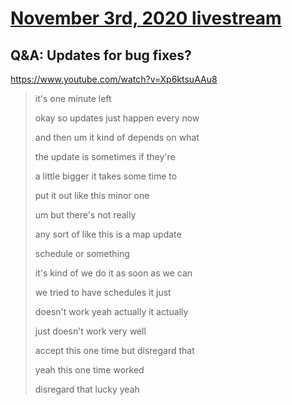 # [November 3rd, 2020 livestream](../2020-11-03.md)
## Q&A: Updates for bug fixes?
https://www.youtube.com/watch?v=Xp6ktsuAAu8
> it's one minute left
> 
> okay so updates just happen every now
> 
> and then um it kind of depends on what
> 
> the update is sometimes if they're
> 
> a little bigger it takes some time to
> 
> put it out like this minor one
> 
> um but there's not really
> 
> any sort of like this is a map update
> 
> schedule or something
> 
> it's kind of we do it as soon as we can
> 
> we tried to have schedules it just
> 
> doesn't work yeah actually it actually
> 
> just doesn't work very well
> 
> accept this one time but disregard that
> 
> yeah this one time worked
> 
> disregard that lucky yeah
> 
